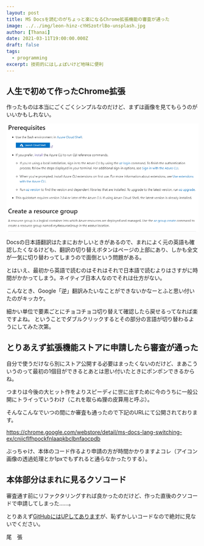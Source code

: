 ```yaml
---
layout: post
title: MS Docsを読むのがちょっと楽になるChrome拡張機能の審査が通った
image: ../../img/leon-hinz-cYHSzotrlBo-unsplash.jpg
author: [Thanai]
date: 2021-03-11T19:00:00.000Z
draft: false
tags:
  - programming
excerpt: 技術的にはしょぼいけど地味に便利
---
```


<!-- prettier-ignore-start -->

## 人生で初めて作ったChrome拡張

作ったものは本当にごくごくシンプルなのだけど、まずは画像を見てもらうのがいいかもしれない。

![img](../../img/2021/03/docs-lang-switching-extention.gif)

Docsの日本語翻訳はたまにおかしいときがあるので、まれによく元の英語も確認したくなるけども、翻訳の切り替えボタンはページの上部にあり、しかも全文が一気に切り替わってしまうので面倒という問題がある。

とはいえ、最初から英語で読むのはそれはそれで日本語で読むよりはさすがに時間がかかってしまう。ネイティブ日本人なのでそれは仕方がない。

こんなとき、Google「逆」翻訳みたいなことができないかなーとふと思い付いたのがキッカケ。

細かい単位で要素ごとにチョコチョコ切り替えて確認したら戻せるってなれば楽ですよね。
ということでダブルクリックするとその部分の言語が切り替わるようにしてみた次第。

## とりあえず拡張機能ストアに申請したら審査が通った

自分で使うだけなら別にストア公開する必要はまったくないのだけど、まあこういうのって最初の1個目ができるとあとは思い付いたときにポンポンできるからね。

つまりは今後の大ヒット作をよりスピーディに世に出すために今のうちに一般公開にトライっていうわけ（これを取らぬ狸の皮算用と呼ぶ）。

そんなこんなでいつの間にか審査も通ったので下記のURLにて公開されております。

https://chrome.google.com/webstore/detail/ms-docs-lang-switching-ex/cnjicflfhpockfnlaapkbclbnfaocpdb

ぶっちゃけ、本体のコード作るより申請の方が時間かかりますよコレ（アイコン画像の透過処理とか1pxでもずれると通らなかったりする）。

## 本体部分はまれに見るクソコード

審査通す前にリファクタリングすれば良かったのだけど、作った直後のクソコードで申請してしまった……。

とりあえず[GitHubにはUPしてあります](https://github.com/thanaism/ms-docs-lang-switching-chrome-extenstion)が、恥ずかしいコードなので絶対に見ないでください。

尾　張

<!-- prettier-ignore-end -->

